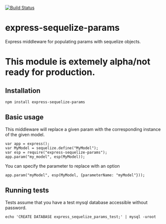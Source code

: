 [![Build Status](https://travis-ci.org/admittedly/express-sequelize-params.svg?branch=master)](https://travis-ci.org/admittedly/express-sequelize-params)

express-sequelize-params
========================

Express middleware for populating params with sequelize objects.

This module is extemely alpha/not ready for production.
===

Installation
---
```
npm install express-sequelize-params
```

Basic usage
---
This middleware will replace a given param with the corresponding instance of the given model.
```
var app = express();
var MyModel = sequelize.define("MyModel");
var esp = require("express-sequelize-params");
app.param("my_model", esp(MyModel));
```
You can specify the parameter to replace with an option
```
app.param("myModel", esp(MyModel, {parameterName: "myModel"}));
```

Running tests
---
Tests assume that you have a test mysql database accessible without password.
```
echo 'CREATE DATABASE express_sequelize_params_test;' | mysql -uroot
```

